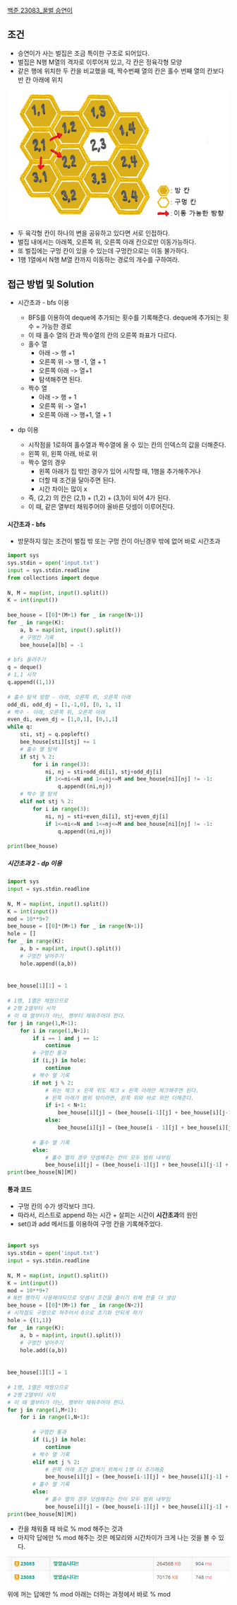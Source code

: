 
[백준 23083_꿀벌 승연이](https://www.acmicpc.net/problem/23083)



## 조건

- 승연이가 사는 벌집은 조금 특이한 구조로 되어있다.
- 벌집은 N행 M열의 격자로 이루어져 있고, 각 칸은 정육각형 모양
- 같은 행에 위치한 두 칸을 비교했을 때, 짝수번째 열의 칸은 홀수 번째 열의 칸보다 반 칸 아래에 위치

![](Algorithm/baekjoon/assets/Pasted%20image%2020221210170906.png)

- 두 육각형 칸이 하나의 변을 공유하고 있다면 서로 인접하다.
- 벌집 내에서는 아래쪽, 오른쪽 위, 오른쪽 아래 칸으로만 이동가능하다.
- 또 벌집에는 구멍 칸이 있을 수 있는데 구멍칸으로는 이동 불가하다.
- 1행 1열에서 N행 M열 칸까지 이동하는 경로의 개수를 구하여라.




## 접근 방법 및 Solution

- 시간초과 - bfs 이용
	- BFS를 이용하여 deque에 추가되는 횟수를 기록해준다. deque에 추가되는 횟수 = 가능한 경로
	- 이 때 홀수 열의 칸과 짝수열의 칸의 오른쪽 좌표가 다르다.
	- 홀수 열
		- 아래 -> 행 +1
		- 오른쪽 위 -> 행 -1, 열 + 1
		- 오른쪽 아래 -> 열+1
		- 탐색해주면 된다.
	- 짝수 열
		- 아래 -> 행 + 1
		- 오른쪽 위 -> 열+1
		- 오른쪽 아래 -> 행+1, 열 + 1

- dp 이용
	- 시작점을 1로하여 홀수열과 짝수열에 올 수 있는 칸의 인덱스의 값을 더해준다.
	- 왼쪽 위, 왼쪽 아래, 바로 위
	- 짝수 열의 경우 
		- 왼쪽 아래가 집 밖인 경우가 있어 시작할 때, 1행을 추가해주거나
		- 더할 때 조건을 달아주면 된다.
		- 시간 차이는 많이 x
	- 즉, (2,2) 의 칸은 (2,1) + (1,2) + (3,1)이 되어 4가 된다.
	- 이 때, 같은 열부터 채워주어야 올바른 덧셈이 이루어진다.


#### 시간초과 - bfs

- 방문하지 않는 조건이 벌집 밖 또는 구멍 칸이 아닌경우 밖에 없어 바로 시간초과

```python
import sys  
sys.stdin = open('input.txt')  
input = sys.stdin.readline  
from collections import deque  
  
N, M = map(int, input().split())  
K = int(input())  
  
bee_house = [[0]*(M+1) for _ in range(N+1)]  
for _ in range(K):  
    a, b = map(int, input().split())  
    # 구멍칸 기록  
    bee_house[a][b] = -1  
  
# bfs 돌려주기  
q = deque()  
# 1,1 시작  
q.append((1,1))  
  
# 홀수 탐색 방향 - 아래, 오른쪽 위, 오른쪽 아래  
odd_di, odd_dj = [1,-1,0], [0, 1, 1]  
# 짝수 - 아래, 오른쪽 위, 오른쪽 아래  
even_di, even_dj = [1,0,1], [0,1,1]  
while q:  
    sti, stj = q.popleft()  
    bee_house[sti][stj] += 1  
    # 홀수 열 탐색  
    if stj % 2:  
        for i in range(3):  
            ni, nj = sti+odd_di[i], stj+odd_dj[i]  
            if 1<=ni<=N and 1<=nj<=M and bee_house[ni][nj] != -1:  
                q.append((ni,nj))  
    # 짝수 열 탐색  
    elif not stj % 2:  
        for i in range(3):  
            ni, nj = sti+even_di[i], stj+even_dj[i]  
            if 1<=ni<=N and 1<=nj<=M and bee_house[ni][nj] != -1:  
                q.append((ni,nj))  
  
print(bee_house)
```





##### 시간초과 2 - dp 이용

```python
import sys
input = sys.stdin.readline

N, M = map(int, input().split())
K = int(input())
mod = 10**9+7
bee_house = [[0]*(M+1) for _ in range(N+1)]
hole = []
for _ in range(K):
    a, b = map(int, input().split())
    # 구멍칸 넣어주기
    hole.append((a,b))


bee_house[1][1] = 1

# 1행, 1열은 채웠으므로
# 2행 2열부터 시작
# 이 때 열부터가 아닌, 행부터 채워주어야 한다.
for j in range(1,M+1):
    for i in range(1,N+1):
        if i == 1 and j == 1:
            continue
        # 구멍칸 통과
        if (i,j) in hole:
            continue
        # 짝수 열 기록
        if not j % 2:
            # 위는 체크 x 왼쪽 위도 체크 x 왼쪽 아래만 체크해주면 된다.
            # 왼쪽 아래가 범위 밖이라면, 왼쪽 위와 바로 위만 더해준다.
            if i+1 < N+1:
                bee_house[i][j] = (bee_house[i-1][j] + bee_house[i][j-1] + bee_house[i+1][j-1]) % mod
            else:
                bee_house[i][j] = (bee_house[i - 1][j] + bee_house[i][j - 1]) % mod

        # 홀수 열 기록
        else:
            # 홀수 열의 경우 덧셈해주는 칸이 모두 범위 내부임
            bee_house[i][j] = (bee_house[i-1][j] + bee_house[i][j-1] + bee_house[i-1][j-1]) % mod
print(bee_house[N][M])
```


#### 통과 코드

- 구멍 칸의 수가 생각보다 크다.
- 따라서, 리스트로 append 하는 시간 + 살피는 시간이 **시간초과**의 원인
- set()과 add 메서드를 이용하여 구멍 칸을 기록해주었다.


```python

import sys  
sys.stdin = open('input.txt')  
input = sys.stdin.readline  
  
N, M = map(int, input().split())  
K = int(input())  
mod = 10**9+7  
# N번 행까지 사용해야되므로 덧셈시 조건을 줄이기 위해 한줄 더 생성  
bee_house = [[0]*(M+1) for _ in range(N+2)]  
# 시작점도 구멍으로 쳐주어서 0으로 초기화 안되게 하기  
hole = {(1,1)}  
for _ in range(K):  
    a, b = map(int, input().split())  
    # 구멍칸 넣어주기  
    hole.add((a,b))  
  
  
bee_house[1][1] = 1  
  
# 1행, 1열은 채웠으므로  
# 2행 2열부터 시작  
# 이 때 열부터가 아닌, 행부터 채워주어야 한다.  
for j in range(1,M+1):  
    for i in range(1,N+1):  
  
        # 구멍칸 통과  
        if (i,j) in hole:  
            continue  
        # 짝수 열 기록  
        elif not j % 2:  
            # 왼쪽 아래 조건 없애기 위해서 1행 더 추가해줌  
            bee_house[i][j] = (bee_house[i-1][j] + bee_house[i][j-1] + bee_house[i+1][j-1]) % mod  
        # 홀수 열 기록  
        else:  
            # 홀수 열의 경우 덧셈해주는 칸이 모두 범위 내부임  
            bee_house[i][j] = (bee_house[i-1][j] + bee_house[i][j-1] + bee_house[i-1][j-1]) % mod  
print(bee_house[N][M])

```



- 칸을 채워줄 때 바로 % mod 해주는 것과
- 마지막 답에만 % mod 해주는 것은 메모리와 시간차이가 크게 나는 것을 볼 수 있다.

![](Algorithm/baekjoon/assets/Pasted%20image%2020221210183404.png)

위에 꺼는 답에만 % mod
아래는 더하는 과정에서 바로 % mod